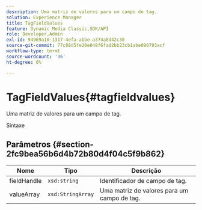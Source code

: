```yaml
---
description: Uma matriz de valores para um campo de tag.
solution: Experience Manager
title: TagFieldValues
feature: Dynamic Media Classic,SDK/API
role: Developer,Admin
exl-id: 94969a10-1317-4efa-abbe-a374a8d42c30
source-git-commit: 77c88d5fe20e048f6fad2bb23cb1abe090793acf
workflow-type: tm+mt
source-wordcount: '36'
ht-degree: 0%

---
```


# TagFieldValues{#tagfieldvalues}

Uma matriz de valores para um campo de tag.

Sintaxe

## Parâmetros {#section-2fc9bea56b6d4b72b80d4f04c5f9b862}

| Nome | Tipo | Descrição |
|---|---|---|
| fieldHandle | `xsd:string` | Identificador de campo de tag. |
| valueArray | `xsd:StringArray` | Uma matriz de valores para um campo de tag. |
